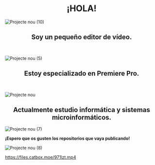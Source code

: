   <h1 align=center > ¡HOLA! </h1>

![Projecte nou (10)](https://github.com/Kotochi0/Kotochi0/assets/168423879/93f196b8-1f43-49ba-82af-2f6daa6bac90)

  <h2 align=center > Soy un pequeño editor de vídeo. </h2> <br>
  
![Projecte nou (5)](https://github.com/Kotochi0/Kotochi0/assets/168423879/7c948720-0dc1-42c0-9213-b48a197716d8)
  
  <h2 align=center > Estoy especializado en Premiere Pro. </h2> <br>
  
![Projecte nou](https://github.com/Kotochi0/Kotochi0/assets/168423879/000ccdf8-f3f0-4ec2-a6b2-6a24b14d4d66)
  
  <h2 align=center > Actualmente estudio informática y sistemas microinformáticos. </h2>

![Projecte nou (7)](https://github.com/Kotochi0/Kotochi0/assets/168423879/dff5d2a4-4958-47fc-9780-3123b0686990)

  <b align=center > ¡Espero que os gusten los repositorios que vaya publicando! </b>

![Projecte nou (8)](https://github.com/Kotochi0/Kotochi0/assets/168423879/f29d9060-d41d-4958-a589-dd5e3630d852)

https://files.catbox.moe/971lzt.mp4
